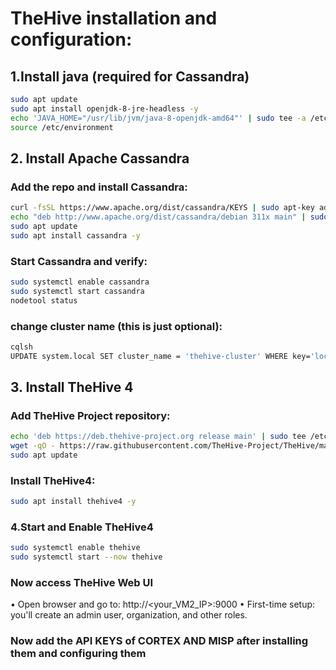 # TheHive installation and configuration:
## 1.Install java (required for Cassandra)
```bash
sudo apt update
sudo apt install openjdk-8-jre-headless -y
echo 'JAVA_HOME="/usr/lib/jvm/java-8-openjdk-amd64"' | sudo tee -a /etc/environment
source /etc/environment
```
## 2. Install Apache Cassandra
### Add the repo and install Cassandra:
```bash
curl -fsSL https://www.apache.org/dist/cassandra/KEYS | sudo apt-key add -
echo "deb http://www.apache.org/dist/cassandra/debian 311x main" | sudo tee -a /etc/apt/sources.list.d/cassandra.sources.list
sudo apt update
sudo apt install cassandra -y
```
### Start Cassandra and verify:
```bash
sudo systemctl enable cassandra
sudo systemctl start cassandra
nodetool status
```
### change cluster name (this is just optional):
```bash
cqlsh
UPDATE system.local SET cluster_name = 'thehive-cluster' WHERE key='local';
```
## 3. Install TheHive 4
### Add TheHive Project repository:
```bash
echo 'deb https://deb.thehive-project.org release main' | sudo tee /etc/apt/sources.list.d/thehive-project.list
wget -qO - https://raw.githubusercontent.com/TheHive-Project/TheHive/master/PGP-PUBLIC-KEY | sudo apt-key add -
sudo apt update
```
### Install TheHive4:
```bash
sudo apt install thehive4 -y
```
### 4.Start and Enable TheHive4
```bash
sudo systemctl enable thehive
sudo systemctl start --now thehive
```
### Now access TheHive Web UI
•	Open browser and go to: http://<your_VM2_IP>:9000
•	First-time setup: you'll create an admin user, organization, and other roles.
### Now add the API KEYS of CORTEX AND MISP after installing them and configuring them
